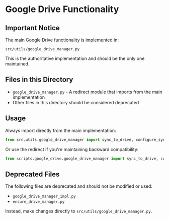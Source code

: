 # Google Drive Functionality

## Important Notice

The main Google Drive functionality is implemented in:

```
src/utils/google_drive_manager.py
```

This is the authoritative implementation and should be the only one maintained.

## Files in this Directory

- `google_drive_manager.py` - A redirect module that imports from the main implementation
- Other files in this directory should be considered deprecated

## Usage

Always import directly from the main implementation:

```python
from src.utils.google_drive_manager import sync_to_drive, configure_sync_method
```

Or use the redirect if you're maintaining backward compatibility:

```python
from scripts.google_drive.google_drive_manager import sync_to_drive, configure_sync_method
```

## Deprecated Files

The following files are deprecated and should not be modified or used:

- `google_drive_manager_impl.py`
- `ensure_drive_manager.py`

Instead, make changes directly to `src/utils/google_drive_manager.py`.
